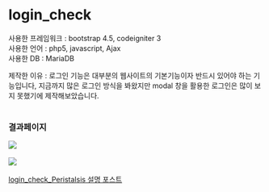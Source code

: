 # login_check
사용한 프레임워크 : bootstrap 4.5, codeigniter 3<br>
사용한 언어 : php5, javascript, Ajax<br>
사용한 DB : MariaDB<br>

제작한 이유 : 로그인 기능은 대부분의 웹사이트의 기본기능이자 반드시 있어야 하는 기능입니다, 지금까지 많은 로그인 방식을 봐왔지만 modal 창을 활용한 로그인은 많이 보지 못했기에 제작해보았습니다.<br><br>

### 결과페이지

<kbd>
    <img src="https://user-images.githubusercontent.com/74585673/154596129-e01a12b8-5b77-4a69-86a2-a6d5cf3523ed.PNG">
</kbd>
<br><br>
<kbd>
    <img src="https://user-images.githubusercontent.com/74585673/154596135-52dde08f-edc1-4c8c-9a7e-28493161f770.PNG">
</kbd>
<br><br>
<a href="https://juniorprogram.tistory.com/56">login_check_Peristalsis 설명 포스트</a>
